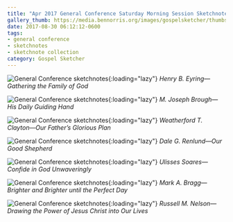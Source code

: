 ```yaml
---
title: "Apr 2017 General Conference Saturday Morning Session Sketchnotes"
gallery_thumb: https://media.bennorris.org/images/gospelsketcher/thumbs/apr-17-1-eyring.jpg
date: 2017-08-30 06:12:12-0600
tags:
- general conference
- sketchnotes
- sketchnote collection
category: Gospel Sketcher
---
```


![General Conference sketchnotes](https://media.bennorris.org/images/gospelsketcher/general-conference/apr-2017/apr-17-1-eyring.jpg){:loading="lazy"}
_Henry B. Eyring—Gathering the Family of God_

![General Conference sketchnotes](https://media.bennorris.org/images/gospelsketcher/general-conference/apr-2017/apr-17-1-brough.jpg){:loading="lazy"}
_M. Joseph Brough—His Daily Guiding Hand_

![General Conference sketchnotes](https://media.bennorris.org/images/gospelsketcher/general-conference/apr-2017/apr-17-1-clayton.jpg){:loading="lazy"}
_Weatherford T. Clayton—Our Father’s Glorious Plan_

![General Conference sketchnotes](https://media.bennorris.org/images/gospelsketcher/general-conference/apr-2017/apr-17-1-renlund.jpg){:loading="lazy"}
_Dale G. Renlund—Our Good Shepherd_

![General Conference sketchnotes](https://media.bennorris.org/images/gospelsketcher/general-conference/apr-2017/apr-17-1-soares.jpg){:loading="lazy"}
_Ulisses Soares—Confide in God Unwaveringly_

![General Conference sketchnotes](https://media.bennorris.org/images/gospelsketcher/general-conference/apr-2017/apr-17-1-bragg.jpg){:loading="lazy"}
_Mark A. Bragg—Brighter and Brighter until the Perfect Day_

![General Conference sketchnotes](https://media.bennorris.org/images/gospelsketcher/general-conference/apr-2017/apr-17-1-nelson.jpg){:loading="lazy"}
_Russell M. Nelson—Drawing the Power of Jesus Christ into Our Lives_

